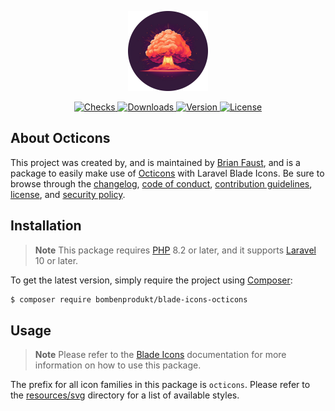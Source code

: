 <p align="center">
    <a href="https://bombenprodukt.com" target="_blank">
        <img src="https://raw.githubusercontent.com/BombenProdukt/assets/main/logo-text.svg" width="128" alt="BombenProdukt Logo" />
    </a>
</p>

<p align="center">
    <a href="https://github.com/faustbrian/blade-icons-octicons/actions">
        <img src="https://badge.sh/github/check-runs/BombenProdukt/blade-icons-octicons" alt="Checks" />
    </a>
    <a href="https://packagist.org/packages/bombenprodukt/blade-icons-octicons">
        <img src="https://badge.sh/packagist/downloads/BombenProdukt/blade-icons-octicons" alt="Downloads" />
    </a>
    <a href="https://packagist.org/packages/bombenprodukt/blade-icons-octicons">
        <img src="https://badge.sh/packagist/version/BombenProdukt/blade-icons-octicons" alt="Version" />
    </a>
    <a href="https://packagist.org/packages/bombenprodukt/blade-icons-octicons">
        <img src="https://badge.sh/packagist/license/BombenProdukt/blade-icons-octicons" alt="License" />
    </a>
</p>

## About Octicons

This project was created by, and is maintained by [Brian Faust](https://github.com/faustbrian), and is a package to easily make use of [Octicons](https://primer.style/design/foundations/icons) with Laravel Blade Icons. Be sure to browse through the [changelog](CHANGELOG.md), [code of conduct](.github/CODE_OF_CONDUCT.md), [contribution guidelines](.github/CONTRIBUTING.md), [license](LICENSE), and [security policy](.github/SECURITY.md).

## Installation

> **Note**
> This package requires [PHP](https://www.php.net/) 8.2 or later, and it supports [Laravel](https://laravel.com/) 10 or later.

To get the latest version, simply require the project using [Composer](https://getcomposer.org/):

```bash
$ composer require bombenprodukt/blade-icons-octicons
```

## Usage

> **Note**
> Please refer to the [Blade Icons](https://github.com/faustbrian/blade-icons) documentation for more information on how to use this package.

The prefix for all icon families in this package is `octicons`. Please refer to the [resources/svg](/resources/svg) directory for a list of available styles.
